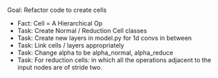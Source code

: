 Goal: Refactor code to create cells

- Fact: Cell = A Hierarchical Op
- Task: Create Normal / Reduction Cell classes
- Task: Create new layers in model.py for 1d convs in between
- Task: Link cells / layers appropriately
- Task: Change alpha to be alpha_normal, alpha_reduce
- Task: For reduction cells: in which all the operations adjacent
to the input nodes are of stride two.